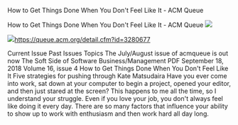 How to Get Things Done When You Don't Feel Like It - ACM Queue

How to Get Things Done When You Don't Feel Like It - ACM Queue
![](../_resources/a7953576ebb31f227f6bdb0386174bde.png)

![](../_resources/dca1cfe1fbb3aa6f649b4166e5bd80ca.png)https://queue.acm.org/detail.cfm?id=3280677

Current Issue Past Issues Topics The July/August issue of acmqueue is out now The Soft Side of Software Business/Management PDF September 18, 2018 Volume 16, issue 4 How to Get Things Done When You Don't Feel Like It Five strategies for pushing through Kate Matsudaira Have you ever come into work, sat down at your computer to begin a project, opened your editor, and then just stared at the screen? This happens to me all the time, so I understand your struggle. Even if you love your job, you don't always feel like doing it every day. There are so many factors that influence your ability to show up to work with enthusiasm and then work hard all day long.